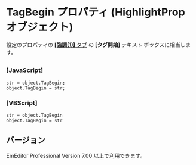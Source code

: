 # TagBegin プロパティ (HighlightProp オブジェクト)

設定のプロパティの [**\[強調(1)\]** タブ](../../dlg/properties/highlight1/index) の
**\[タグ開始\]** テキスト ボックスに相当します。

## 

### \[JavaScript\]

```
str = object.TagBegin;
object.TagBegin = str;
```

### \[VBScript\]

```
str = object.TagBegin
object.TagBegin = str
```

## バージョン

EmEditor Professional Version 7.00 以上で利用できます。
